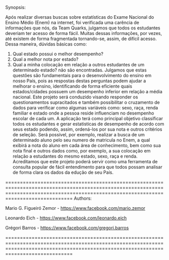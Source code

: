 
Synopsis:

Após realizar diversas buscas sobre estatísticas do Exame Nacional do Ensino Médio (Enem) na internet, foi verificada uma carência de informações que nós, da Team Quarks, julgamos que todos os estudantes deveriam ter acesso de forma fácil. Muitas dessas informações, por vezes, até existem de forma fragmentada tornando-se, assim, de difícil acesso. Dessa maneira, dúvidas básicas como:
1) Qual estado possui o melhor desempenho?
2) Qual a melhor nota por estado?
3) Qual a minha colocação em relação a outros estudantes de um determinado estado? não são encontradas. Julgamos que estas questões são fundamentais para o desenvolvimento do ensino em nosso País, pois as respostas destas perguntas podem ajudar a melhorar o ensino, identificando de forma eficiente quais estados/cidades possuem um desempenho inferior em relação a média nacional.
Este projeto será conduzido visando responder os questionamentos supracitados e também possibilitar o cruzamento de dados para verificar como algumas variáveis como: sexo, raça, renda familiar e estado onde a pessoa reside influenciam no desempenho escolar de cada um.
A aplicação terá como principal objetivo classificar todos os estudantes e gerar estatisticas de desempenho de acordo com seus estado podendo, assim, ordená-los por sua nota e outros critérios de seleção. Será possível, por exemplo, realizar a busca de um determinado aluno pelo seu numero de matricula no Enem, a qual exibirá a nota do aluno em cada área de conhecimento, bem como sua nota final e outros dados como, por exemplo, a sua colocação em relação a estudantes do mesmo estado, sexo, raça e renda. Acreditamos que este projeto poderá servir como uma ferramenta de consulta popular de fácil entendimento para que todos possam analisar de forma clara os dados da edução de seu País.

=========================================================================================================================================================================================
Authors:

Mario G. Figueiró Zemor - https://www.facebook.com/mario.zemor 

Leonardo Eich - https://www.facebook.com/leonardo.eich

Grégori Barros - https://www.facebook.com/gregori.barros


=========================================================================================================================================================================================
